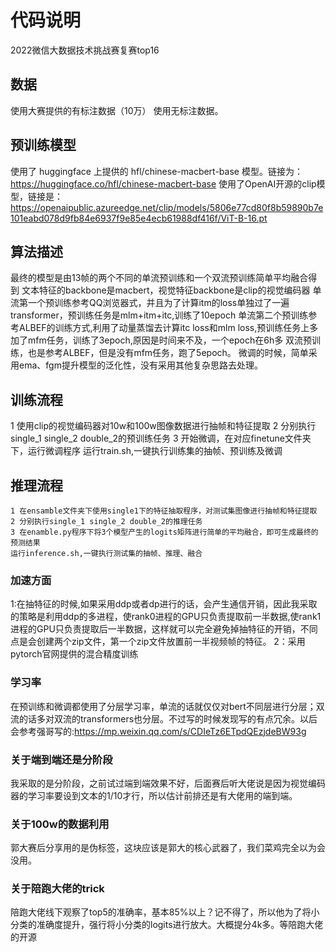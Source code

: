 # 代码说明
2022微信大数据技术挑战赛复赛top16
## 数据
  使用大赛提供的有标注数据（10万）
  使用无标注数据。
## 预训练模型
  使用了 huggingface 上提供的 hfl/chinese-macbert-base 模型。链接为： https://huggingface.co/hfl/chinese-macbert-base
  使用了OpenAI开源的clip模型，链接是：https://openaipublic.azureedge.net/clip/models/5806e77cd80f8b59890b7e101eabd078d9fb84e6937f9e85e4ecb61988df416f/ViT-B-16.pt

## 算法描述
   最终的模型是由13帧的两个不同的单流预训练和一个双流预训练简单平均融合得到
   文本特征的backbone是macbert，视觉特征backbone是clip的视觉编码器
   单流第一个预训练参考QQ浏览器式，并且为了计算itm的loss单独过了一遍transformer，预训练任务是mlm+itm+itc,训练了10epoch
   单流第二个预训练参考ALBEF的训练方式,利用了动量蒸馏去计算itc loss和mlm loss,预训练任务上多加了mfm任务，训练了3epoch,原因是时间来不及，一个epoch在6h多
   双流预训练，也是参考ALBEF，但是没有mfm任务，跑了5epoch。
   微调的时候，简单采用ema、fgm提升模型的泛化性，没有采用其他复杂思路去处理。

## 训练流程
   1 使用clip的视觉编码器对10w和100w图像数据进行抽帧和特征提取
   2 分别执行single_1 single_2 double_2的预训练任务
   3 开始微调，在对应finetune文件夹下，运行微调程序
   运行train.sh,一键执行训练集的抽帧、预训练及微调
## 推理流程
    1 在ensamble文件夹下使用single1下的特征抽取程序，对测试集图像进行抽帧和特征提取
    2 分别执行single_1 single_2 double_2的推理任务
    3 在enamble.py程序下将3个模型产生的logits矩阵进行简单的平均融合，即可生成最终的预测结果
    运行inference.sh,一键执行测试集的抽帧、推理、融合
### 加速方面
1:在抽特征的时候,如果采用ddp或者dp进行的话，会产生通信开销，因此我采取的策略是利用ddp的多进程，使rank0进程的GPU只负责提取前一半数据,使rank1进程的GPU只负责提取后一半数据，这样就可以完全避免掉抽特征的开销，不同点是会创建两个zip文件，第一个zip文件放置前一半视频帧的特征。
2：采用pytorch官网提供的混合精度训练
### 学习率
在预训练和微调都使用了分层学习率，单流的话就仅仅对bert不同层进行分层；双流的话多对双流的transformers也分层。不过写的时候发现写的有点冗余。以后会参考强哥写的:https://mp.weixin.qq.com/s/CDIeTz6ETpdQEzjdeBW93g
### 关于端到端还是分阶段
我采取的是分阶段，之前试过端到端效果不好，后面赛后听大佬说是因为视觉编码器的学习率要设到文本的1/10才行，所以估计前排还是有大佬用的端到端。
### 关于100w的数据利用
郭大赛后分享用的是伪标签，这块应该是郭大的核心武器了，我们菜鸡完全以为会没用。
### 关于陪跑大佬的trick
陪跑大佬线下观察了top5的准确率，基本85%以上？记不得了，所以他为了将小分类的准确度提升，强行将小分类的logits进行放大。大概提分4k多。等陪跑大佬的开源
